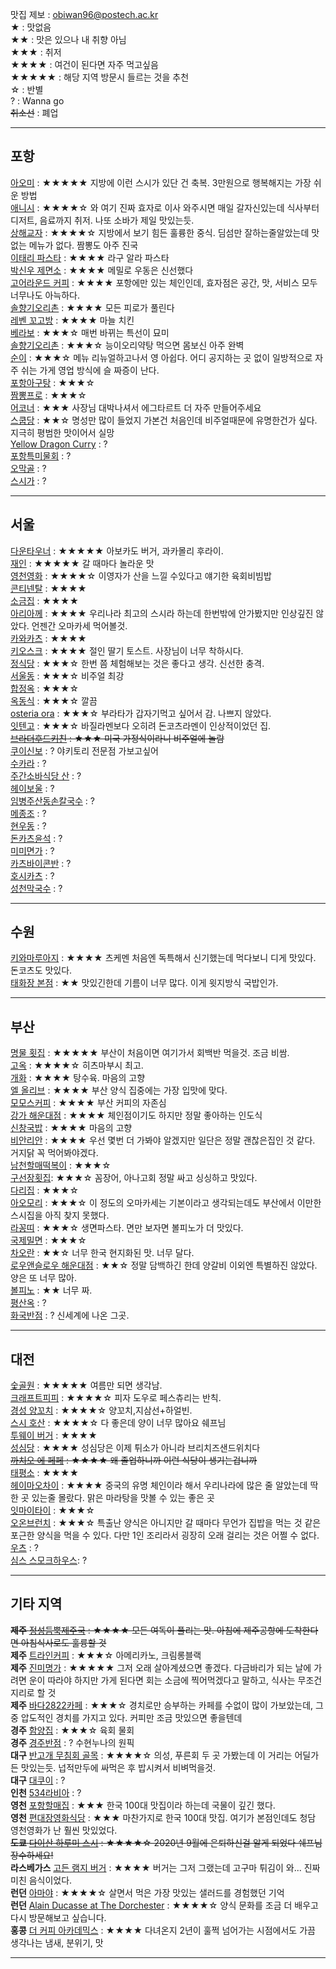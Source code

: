 맛집 제보 : obiwan96@postech.ac.kr   
★ : 맛없음  
★★ : 맛은 있으나 내 취향 아님  
★★★ : 취저  
★★★★ : 여건이 된다면 자주 먹고싶음  
★★★★★ : 해당 지역 방문시 들르는 것을 추천  
☆ : 반별  
? : Wanna go  
~~취소선~~ : 폐업  

---

## 포항
[아오미](https://map.naver.com/v5/entry/place/1130083369?c=14396474.7646003,4301593.4931836,16,0,0,0,dh) : ★★★★★ 지방에 이런 스시가 있단 건 축복. 3만원으로 행복해지는 가장 쉬운 방법  
[애니시](http://naver.me/xRVr4Tti) : ★★★★☆ 와 여기 진짜 효자로 이사 와주시면 매일 갈자신있는데 식사부터 디저트, 음료까지 취저. 나또 소바가 제일 맛있는듯.    
[상해교자](http://naver.me/5izc3kJy) : ★★★★☆ 지방에서 보기 힘든 훌륭한 중식. 딤섬만 잘하는줄알았는데 맛없는 메뉴가 없다. 짬뽕도 아주 진국  
[이태리 파스타](https://map.naver.com/v5/entry/place/1542397016?c=14397117.3133693,4301678.8876762,15,0,0,0,dh) : ★★★★ 라구 알라 파스타  
[박신우 제면소](https://map.naver.com/v5/entry/place/1803011937?c=14396388.7729435,4301356.4189631,15,0,0,0,dh) : ★★★★ 메밀로 우동은 신선했다  
[고어라운드 커피](http://naver.me/FJHPtc8Q) : ★★★★ 포항에만 있는 체인인데, 효자점은 공간, 맛, 서비스 모두 너무나도 아늑하다.  
[솔향기오리촌](http://naver.me/5Rch6bmr) : ★★★★ 모든 피로가 풀린다  
[레벤 꼬고방](https://store.naver.com/restaurants/detail?id=15070537) : ★★★★ 마늘 치킨  
[베라보](http://naver.me/IgtgWqMH) : ★★★☆ 매번 바뀌는 특선이 묘미  
[솔향기오리촌](http://naver.me/5Rch6bmr) : ★★★☆ 능이오리약탕 먹으면 몸보신 아주 완벽  
[순이](https://map.naver.com/v5/entry/place/1336470115?c=14397314.3775829,4301882.5206968,16,0,0,0,dh) : ★★★☆ 메뉴 리뉴얼하고나서 영 아쉽다. 어디 공지하는 곳 없이 일방적으로 자주 쉬는 가게 영업 방식에 슬 짜증이 난다.  
[포항아구탕](http://naver.me/5JJshbxJ) : ★★★☆  
[짬뽕프로](http://naver.me/GFpi4jKE) : ★★★☆  
[어코너](http://naver.me/5lZCfsag) : ★★★ 사장님 대박나셔서 에그타르트 더 자주 만들어주세요  
[스쿱당](http://naver.me/5KZ8Luv1) : ★★☆ 명성만 많이 들었지 가본건 처음인데 비주얼때문에 유명한건가 싶다. 지극히 평범한 맛이어서 실망  
[Yellow Dragon Curry](http://naver.me/GjRdL9AC) : ?  
[포항특미물회](http://naver.me/5Vud2Hju) : ?  
[오막골](http://naver.me/xkjzHBYn) : ?  
[스시가](http://naver.me/GUvLFajh) : ?  
***

## 서울
[다운타우너](http://naver.me/FRY9P7gG) : ★★★★★ 아보카도 버거, 과카몰리 후라이.  
[재인](http://naver.me/xfaxi4IK) : ★★★★★ 갈 때마다 놀라운 맛  
[영천영화](http://naver.me/FaVgL4Qm) : ★★★★☆ 이영자가 산을 느낄 수있다고 얘기한 육회비빔밥  
[콘티넨탈](http://naver.me/FxzYB528) : ★★★★  
[소금집](http://naver.me/5o2foOJT) : ★★★★  
[아리아께](http://naver.me/F8RHqLfs) : ★★★★ 우리나라 최고의 스시라 하는데 한번밖에 안가봤지만 인상깊진 않았다. 언젠간 오마카세 먹어볼것.  
[카와카츠](http://naver.me/xVKjtJSV) : ★★★★  
[키오스크](http://naver.me/FBEy3E4K) : ★★★★ 절인 딸기 토스트. 사장님이 너무 착하시다.  
[정식당](http://naver.me/xSjl0jIT) : ★★★☆ 한번 쯤 체험해보는 것은 좋다고 생각. 신선한 충격.  
[서울동](http://naver.me/5SUeRUAO) : ★★★☆ 비주얼 최강  
[합정옥](http://naver.me/5B5Z45Q9) : ★★★☆  
[옥동식](http://naver.me/GwaOt5RE) : ★★★☆ 깔끔  
[osteria ora](http://naver.me/xAaMUthe) : ★★★☆ 부라타가 갑자기먹고 싶어서 감. 나쁘지 않았다.  
[잇텐고](http://naver.me/FGp6MouL) : ★★★☆ 바질라멘보다 오히려 돈코츠라멘이 인상적이었던 집.  
~~[브라더후드키친](http://naver.me/GLYPnKmy) : ★★★ 미국 가정식이라니 비주얼에 놀람~~  
[쿠이신보](http://naver.me/5uO4gxRF) : ? 야키토리 전문점 가보고싶어  
[수카라](http://naver.me/Gurxml3M) : ?  
[주간소바식당 산](http://naver.me/xCfblx4d) : ?  
[헤이보울](http://naver.me/GKme85Gc) : ?  
[임병주산동손칼국수](http://naver.me/FxzYB4Yt) : ?  
[메종조](http://naver.me/xMxXUb30) : ?  
[현우동](http://naver.me/xT7IQlhg) : ?  
[돈카츠윤석](http://naver.me/GJ3zUF81) : ?  
[미미면가](http://naver.me/53YSLBWt) : ?  
[카츠바이콘반](http://naver.me/GXhyiqvJ) : ?  
[호시카츠](http://naver.me/5MPKASKp) : ?  
[성천막국수](http://naver.me/FDmI0j3b) : ?  
***

## 수원
[키와마루아지](http://naver.me/G5u9d2bO) : ★★★★ 츠케멘 처음엔 독특해서 신기했는데 먹다보니 디게 맛있다. 돈코츠도 맛있다.   
[태화장 본점](http://naver.me/xitzELCr) : ★★ 맛있긴한데 기름이 너무 많다. 이게 윗지방식 국밥인가.  
***

## 부산
[명물 횟집](http://naver.me/FTnPRLWq) : ★★★★★ 부산이 처음이면 여기가서 회백반 먹을것. 조금 비쌈.  
[고옥](http://naver.me/G853vi9z) : ★★★★☆ 히츠마부시 최고.  
[개화](http://naver.me/FOsDrZQV) : ★★★★ 탕수육. 마음의 고향  
[엘 올리브](http://naver.me/GWKlHG4w) : ★★★★ 부산 양식 집중에는 가장 입맛에 맞다.  
[모모스커피](http://naver.me/xtWHHejk) : ★★★★ 부산 커피의 자존심  
[강가 해운대점](http://naver.me/I5jCwbn1) : ★★★★ 체인점이기도 하지만 정말 좋아하는 인도식  
[신창국밥](http://naver.me/5eOxkWAJ) : ★★★★ 마음의 고향  
[비안리안](http://naver.me/Ft8C33OQ) : ★★★★ 우선 몇번 더 가봐야 알겠지만 일단은 정말 괜찮은집인 것 같다. 거지닭 꼭 먹어봐야겠다.  
[남천할매떡복이](http://naver.me/FSKjC1OM) : ★★★☆  
[구선장횟집](http://naver.me/FZJ9pbdl): ★★★☆ 꼼장어, 아나고회 정말 싸고 싱싱하고 맛있다.  
[다리집](http://naver.me/F3IJBaae) : ★★★☆  
[아오모리](http://naver.me/FFvivuzk) : ★★★☆ 이 정도의 오마카세는 기본이라고 생각되는데도 부산에서 이만한 스시집을 아직 찾지 못했다.  
[라꽁띠](http://naver.me/FGp6MOXO) : ★★★☆ 생면파스타. 면만 보자면 볼피노가 더 맛있다.  
[국제밀면](http://naver.me/5X34PGqw) : ★★★☆  
[차오란](http://naver.me/GLK2q4pk) : ★★☆ 너무 한국 현지화된 맛. 너무 달다.  
[로우앤슬로우 해운대점](http://naver.me/IFwvg6E9) : ★★☆ 정말 담백하긴 한데 양갈비 이외엔 특별하진 않았다. 양은 또 너무 많아.  
[볼피노](http://naver.me/xDY93i7o) : ★★ 너무 짜.  
[평산옥](http://naver.me/x1X62IQ5) : ?  
[화국반점](http://naver.me/GGuYkE83) : ? 신세계에 나온 그곳. 
***

## 대전
[숯골원](http://naver.me/5LfilLpP) : ★★★★★ 여름만 되면 생각남.  
[크래프트피피](http://naver.me/FwwW4tYL) : ★★★★☆ 피자 도우로 페스츄리는 반칙.  
[경성 양꼬치](http://naver.me/Gom39bER) : ★★★★☆ 양꼬치,지삼선+하얼빈.  
[스시 호산](http://naver.me/FyNIL5DU) : ★★★★☆ 다 좋은데 양이 너무 많아요 쉐프님  
[투웨이 버거](http://naver.me/xPtKHbZH) : ★★★★  
[성심당](http://naver.me/FXZHFgQh) : ★★★★ 성심당은 이제 튀소가 아니라 브리치즈샌드위치다  
~~[까치오 에 페페](http://naver.me/58hwRy7G) : ★★★★ 왜 졸업하니까 이런 식당이 생기는겁니까~~  
[태평소](http://naver.me/FHZd29jm) : ★★★★  
[헤이마오차이](http://naver.me/F7C2Jcx5) : ★★★★ 중국의 유명 체인이라 해서 우리나라에 많은 줄 알았는데 딱 한 곳 있는줄 몰랐다. 맑은 마라탕을 맛볼 수 있는 좋은 곳   
[잇마이타이](http://naver.me/xOf2tyPm) : ★★★☆  
[오온브런치](http://naver.me/FhANbNaH) : ★★★☆ 특출난 양식은 아니지만 갈 때마다 무언가 집밥을 먹는 것 같은 포근한 양식을 먹을 수 있다. 다만 1인 조리라서 굉장히 오래 걸리는 것은 어쩔 수 없다.  
[우츠](http://naver.me/x1X62tCt) : ?  
[심스 스모크하우스](http://naver.me/GSku2zyh): ?  
***

## 기타 지역
~~__제주__ [정성듬뿍제주국](http://naver.me/GFpezMye) : ★★★★ 모든 여독이 풀리는 맛. 아침에 제주공항에 도착한다면 아침식사로도 훌륭할 것~~  
__제주__ [트라인커피](http://naver.me/GjRGasvG) : ★★★☆ 아메리카노, 크림롱블랙  
__제주__ [진미명가](http://naver.me/5FeZAo7Q) : ★★★★★ 그저 오래 살아계셨으면 좋겠다. 다금바리가 되는 날에 가려면 운이 따라야 하지만 가게 된다면 회는 소금에 찍어먹겠다고 말하고, 식사는 무조건 지리로 할 것  
__제주__ [바다2822카페](http://naver.me/GnGCTfbV) : ★★★☆ 경치로만 승부하는 카페를 수없이 많이 가보았는데, 그 중 압도적인 경치를 가지고 있다. 커피만 조금 맛있으면 좋을텐데  
__경주__ [함양집](http://naver.me/xUJy0Tmp) : ★★★☆ 육회 물회  
__경주__ [경주반점](http://naver.me/5YnQZSUT) : ? 수현누나의 원픽  
__대구__ [반고개 무침회 골목](http://naver.me/xBDrdeAI) : ★★★★☆ 의성, 푸른회 두 곳 가봤는데 이 거리는 어딜가든 맛있는듯. 넙적만두에 싸먹은 후 밥시켜서 비벼먹을것.  
__대구__ [대쿠이](http://naver.me/5k3o0dMr) : ?  
__인천__ [534라비아](http://naver.me/xRVnvmBN) : ?  
__영천__ [포항할매집](http://naver.me/GAiK2Xi8) : ★★★ 한국 100대 맛집이라 하는데 국물이 깊긴 했다.  
__영천__ [편대장영화식당](http://naver.me/GxO2MHvu) : ★★★ 마찬가지로 한국 100대 맛집. 여기가 본점인데도 청담 영천영화가 난 훨씬 맛있었다.  
~~__도쿄__ [다이산 하루미 스시](https://goo.gl/maps/5weB4rBpbNhegTwD9) : ★★★★☆ 2020년 9월에 은퇴하신걸 알게 되었다 쉐프님 장수하세요!~~  
__라스베가스__ [고든 램지 버거](https://goo.gl/maps/fRmsfeyowoy644mr5) : ★★★★ 버거는 그저 그랬는데 고구마 튀김이 와... 진짜 미친 음식이었다.  
__런던__ [아마야](https://g.page/Amaya-Restaurant-London?share) : ★★★★☆ 살면서 먹은 가장 맛있는 샐러드를 경험했던 기억  
__런던__ [Alain Ducasse at The Dorchester](https://goo.gl/maps/Geabn9S9Mm36AT7M6) : ★★★★☆ 양식 문화를 조금 더 배우고 다시 방문해보고 싶습니다.  
__홍콩__ [더 커피 아카데믹스](https://g.page/TCA-CausewayBay?share) : ★★★★ 다녀온지 2년이 훌쩍 넘어가는 시점에서도 가끔 생각나는 냄새, 분위기, 맛  
***
